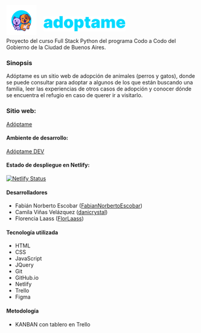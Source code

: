 <p align="left">
<img src="img/isotipo redondo.png" alt="adoptame_isotipo" width="80" height="80" style="margin-right: 15px; margin-bottom: -10px;"/>
<img src="img/logotipo celeste.png" alt="adoptame_isotipo" height="40"/>
</p>
Proyecto del curso Full Stack Python del programa Codo a Codo del Gobierno de la Ciudad de Buenos Aires.

### Sinopsis

Adóptame es un sitio web de adopción de animales (perros y gatos), donde se puede consultar para adoptar a algunos de los que están buscando una familia, leer las experiencias de otros casos de adopción y conocer dónde se encuentra el refugio en caso de querer ir a visitarlo.

### Sitio web:
[Adóptame](https://adoptame-ba.netlify.app)

#### Ambiente de desarrollo:
[Adóptame DEV](https://fabiannorbertoescobar.github.io/adoptame/)

#### Estado de despliegue en Netlify:

[![Netlify Status](https://api.netlify.com/api/v1/badges/7082062a-ae16-4f1a-9c39-835167182ff6/deploy-status)](https://app.netlify.com/sites/adoptame-ba/deploys)

#### Desarrolladores

* Fabián Norberto Escobar ([FabianNorbertoEscobar](https://github.com/FabianNorbertoEscobar))<br>
* Camila Viñas Velázquez ([danicrystal](https://github.com/danicrystal))<br>
* Florencia Laass ([FlorLaass](https://github.com/FlorLaass))<br>

#### Tecnología utilizada
* HTML
* CSS
* JavaScript
* JQuery
* Git
* GitHub.io
* Netlify
* Trello
* Figma

#### Metodología
* KANBAN con tablero en Trello
